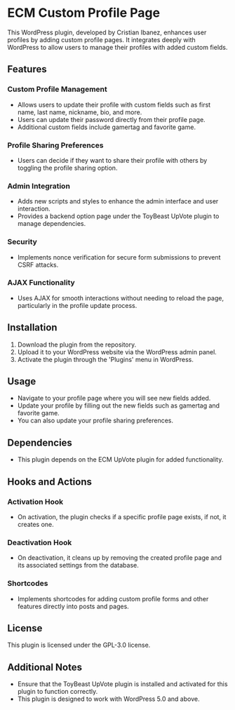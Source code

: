 # ECM Custom Profile Page

This WordPress plugin, developed by Cristian Ibanez, enhances user profiles by adding custom profile pages. It integrates deeply with WordPress to allow users to manage their profiles with added custom fields.

## Features

### Custom Profile Management
- Allows users to update their profile with custom fields such as first name, last name, nickname, bio, and more.
- Users can update their password directly from their profile page.
- Additional custom fields include gamertag and favorite game.

### Profile Sharing Preferences
- Users can decide if they want to share their profile with others by toggling the profile sharing option.

### Admin Integration
- Adds new scripts and styles to enhance the admin interface and user interaction.
- Provides a backend option page under the ToyBeast UpVote plugin to manage dependencies.

### Security
- Implements nonce verification for secure form submissions to prevent CSRF attacks.

### AJAX Functionality
- Uses AJAX for smooth interactions without needing to reload the page, particularly in the profile update process.

## Installation

1. Download the plugin from the repository.
2. Upload it to your WordPress website via the WordPress admin panel.
3. Activate the plugin through the 'Plugins' menu in WordPress.

## Usage

- Navigate to your profile page where you will see new fields added.
- Update your profile by filling out the new fields such as gamertag and favorite game.
- You can also update your profile sharing preferences.

## Dependencies

- This plugin depends on the ECM UpVote plugin for added functionality.

## Hooks and Actions

### Activation Hook
- On activation, the plugin checks if a specific profile page exists, if not, it creates one.

### Deactivation Hook
- On deactivation, it cleans up by removing the created profile page and its associated settings from the database.

### Shortcodes
- Implements shortcodes for adding custom profile forms and other features directly into posts and pages.

## License

This plugin is licensed under the GPL-3.0 license.

## Additional Notes

- Ensure that the ToyBeast UpVote plugin is installed and activated for this plugin to function correctly.
- This plugin is designed to work with WordPress 5.0 and above.

